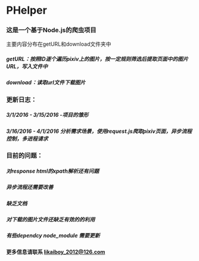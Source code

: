 # PHelper
### 这是一个基于Node.js的爬虫项目
主要内容分布在getURL和download文件夹中
##### getURL：按照ID逐个遍历pixiv上的图片，按一定规则筛选后提取页面中的图片URL，写入文件中
##### download：读取url文件下载图片

### 更新日志：
##### 3/1/2016 - 3/15/2016 -项目的雏形
##### 3/16/2016 - 4/1/2016 分析需求场景，使用request.js爬取pixiv页面，异步流程控制，多进程请求

### 目前的问题：
  ##### 对response html的xpath解析还有问题
  ##### 异步流程还需要改善
  ##### 缺乏文档
  ##### 对下载的图片文件还缺乏有效的的利用
  ##### 有些dependcy node_module 需要更新
  
#### 更多信息请联系 likaiboy_2012@126.com





